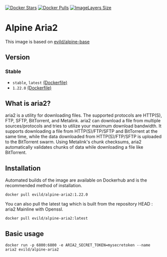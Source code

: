 [![Docker Stars](https://img.shields.io/docker/stars/evild/alpine-aria2.svg?style=flat-square)](https://hub.docker.com/r/evild/alpine-aria2/)
[![Docker Pulls](https://img.shields.io/docker/pulls/evild/alpine-aria2.svg?style=flat-square)](https://hub.docker.com/r/evild/alpine-aria2/)
[![ImageLayers Size](https://img.shields.io/imagelayers/image-size/evild/alpine-aria2/latest.svg?style=flat-square)](https://hub.docker.com/r/evild/alpine-aria2/)

# Alpine Aria2

This image is based on [evild/alpine-base](https://hub.docker.com/r/evild/alpine-base/)

## Version

### Stable

- `stable`, `latest` [(Dockerfile)](https://github.com/Evild67/docker-alpine-aria2/blob/master/Dockerfile)
- `1.22.0` [(Dockerfile)](https://github.com/Evild67/docker-alpine-aria2/blob/master/90c51b1365e6fb2049c873757e2503e848664c93/Dockerfile)

## What is aria2?
aria2 is a utility for downloading files. The supported protocols are HTTP(S), FTP, SFTP, BitTorrent, and Metalink. aria2 can download a file from multiple sources/protocols and tries to utilize your maximum download bandwidth. It supports downloading a file from HTTP(S)/FTP/SFTP and BitTorrent at the same time, while the data downloaded from HTTP(S)/FTP/SFTP is uploaded to the BitTorrent swarm. Using Metalink's chunk checksums, aria2 automatically validates chunks of data while downloading a file like BitTorrent.

## Installation
Automated builds of the image are available on Dockerhub and is the recommended method of installation.
```
docker pull evild/alpine-aria2:1.22.0
```

You can also pull the latest tag which is built from the repository HEAD : aria2 Mainline with Openssl.
```
docker pull evild/alpine-aria2:latest
```


## Basic usage
```docker run -p 6800:6800 -e ARIA2_SECRET_TOKEN=mysecretoken --name aria2 evild/alpine-aria2```
